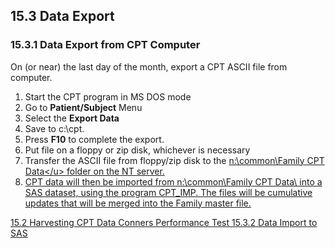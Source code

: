 ## 15.3 Data Export

### 15.3.1 Data Export from CPT Computer

On (or near) the last day of the month, export a CPT ASCII file from computer.

1. Start the CPT program in MS DOS mode
2. Go to **Patient/Subject** Menu
3. Select the **Export Data**
4. Save to c:\cpt.
5. Press **F10** to complete the export.
6. Put file on a floppy or zip disk, whichever is necessary
7. Transfer the ASCII file from floppy/zip disk to the <u>n:\common\Family CPT Data\</u> folder on the NT server.
8. CPT data will then be imported from <u>n:\common\Family CPT Data\\</u> into a SAS dataset, using the program <u>CPT_IMP</u>.  The files will be cumulative updates that will be merged into the Family master file.


<div class="center">
<div class="btn-group">
  <a href=":pages_path:/manuals/conners-performance-test/15-02-harvesting-cpt-data.md" class="btn btn-default">
    <span class="glyphicon glyphicon-chevron-left"></span>
    15.2 Harvesting CPT Data
  </a>

  <a href=":pages_path:/manuals/conners-performance-test" class="btn btn-default">
    <span class="glyphicon glyphicon-chevron-up"></span>
    Conners Performance Test
  </a>

  <a href=":pages_path:/manuals/conners-performance-test/15-03-02-data-import-sas.md" class="btn btn-success">
    15.3.2 Data Import to SAS
    <span class="glyphicon glyphicon-chevron-right"></span>
  </a>
</div>
</div>
